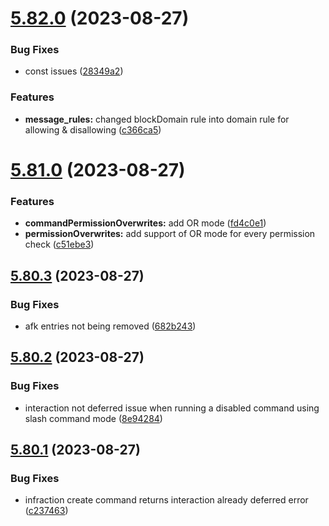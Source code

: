 # [5.82.0](https://github.com/onesoft-sudo/sudobot/compare/v5.81.0...v5.82.0) (2023-08-27)


### Bug Fixes

* const issues ([28349a2](https://github.com/onesoft-sudo/sudobot/commit/28349a2212072cba1324c8fe4ae3f54e94b88abd))


### Features

* **message_rules:** changed blockDomain rule into domain rule for allowing & disallowing ([c366ca5](https://github.com/onesoft-sudo/sudobot/commit/c366ca518623d7a572bdb94fe4551a2f6b220733))



# [5.81.0](https://github.com/onesoft-sudo/sudobot/compare/v5.80.3...v5.81.0) (2023-08-27)


### Features

* **commandPermissionOverwrites:** add OR mode ([fd4c0e1](https://github.com/onesoft-sudo/sudobot/commit/fd4c0e156d3cee24a0cf86f699e6a86465c7902d))
* **permissionOverwrites:** add support of OR mode for every permission check ([c51ebe3](https://github.com/onesoft-sudo/sudobot/commit/c51ebe3f3dc5a166e12da798fed86ee56b7dae1a))



## [5.80.3](https://github.com/onesoft-sudo/sudobot/compare/v5.80.2...v5.80.3) (2023-08-27)


### Bug Fixes

* afk entries not being removed ([682b243](https://github.com/onesoft-sudo/sudobot/commit/682b2430c42a576b377bd693966d9f9494119742))



## [5.80.2](https://github.com/onesoft-sudo/sudobot/compare/v5.80.1...v5.80.2) (2023-08-27)


### Bug Fixes

* interaction not deferred issue when running a disabled command using slash command mode ([8e94284](https://github.com/onesoft-sudo/sudobot/commit/8e942845989c0f9f034a88a7c91242a3af85b8a5))



## [5.80.1](https://github.com/onesoft-sudo/sudobot/compare/v5.80.0...v5.80.1) (2023-08-27)


### Bug Fixes

* infraction create command returns interaction already deferred error ([c237463](https://github.com/onesoft-sudo/sudobot/commit/c237463cd40a1a8db2b758f21c59d9ce6b8b2373))



